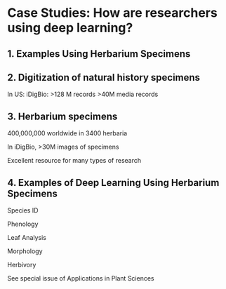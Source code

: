 # Case Studies: How are researchers using deep learning?

## 1. Examples Using Herbarium Specimens


## 2. Digitization of natural history specimens

In US: iDigBio: 
	>128 M records 
	>40M media records


## 3. Herbarium specimens

   400,000,000 worldwide in 3400 herbaria

   In iDigBio, >30M images of specimens

   Excellent resource for many types of research
 

## 4. Examples of Deep Learning Using Herbarium Specimens

   Species ID

   Phenology
 
   Leaf Analysis

   Morphology

   Herbivory

   See special issue of Applications in Plant Sciences







